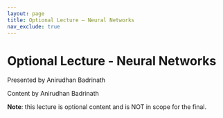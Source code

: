 ```yaml
---
layout: page
title: Optional Lecture – Neural Networks
nav_exclude: true
---
```


# Optional Lecture - Neural Networks

Presented by Anirudhan Badrinath

Content by Anirudhan Badrinath


**Note**: this lecture is optional content and is NOT in scope for the final.
